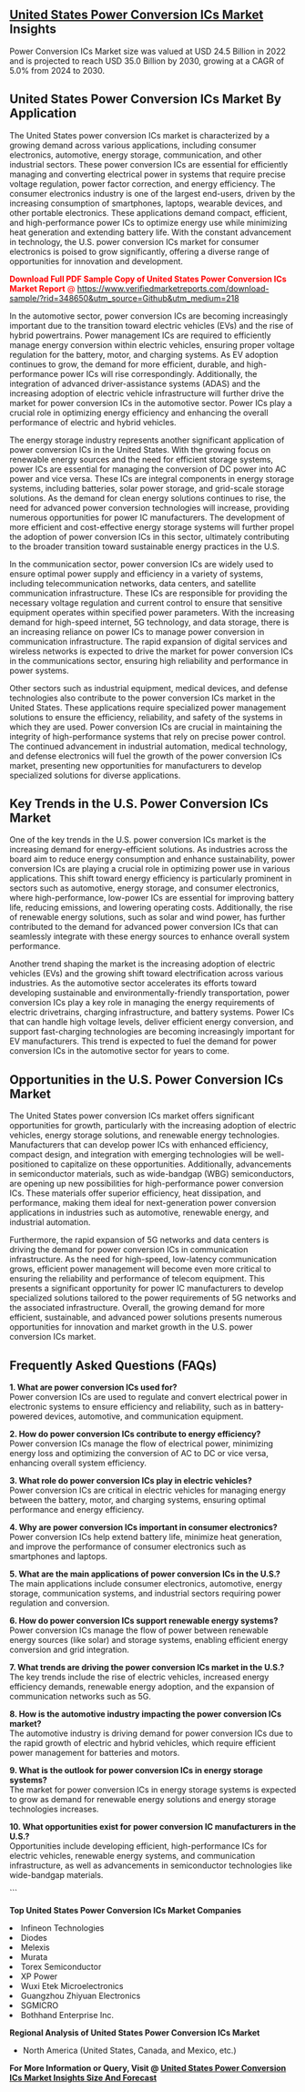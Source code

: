 <h2><a href="https://www.verifiedmarketreports.com/download-sample/?rid=348650&amp;utm_source=Github&amp;utm_medium=218" target="_blank">United States Power Conversion ICs Market</a> Insights</h2><p>Power Conversion ICs Market size was valued at USD 24.5 Billion in 2022 and is projected to reach USD 35.0 Billion by 2030, growing at a CAGR of 5.0% from 2024 to 2030.</p><p> <h2>United States Power Conversion ICs Market By Application</h2> <p>The United States power conversion ICs market is characterized by a growing demand across various applications, including consumer electronics, automotive, energy storage, communication, and other industrial sectors. These power conversion ICs are essential for efficiently managing and converting electrical power in systems that require precise voltage regulation, power factor correction, and energy efficiency. The consumer electronics industry is one of the largest end-users, driven by the increasing consumption of smartphones, laptops, wearable devices, and other portable electronics. These applications demand compact, efficient, and high-performance power ICs to optimize energy use while minimizing heat generation and extending battery life. With the constant advancement in technology, the U.S. power conversion ICs market for consumer electronics is poised to grow significantly, offering a diverse range of opportunities for innovation and development. <p><span class=""><span style="color: #ff0000;"><strong>Download Full PDF Sample Copy of United States Power Conversion ICs Market Report</strong> @ </span><a href="https://www.verifiedmarketreports.com/download-sample/?rid=348650&amp;utm_source=Github&amp;utm_medium=218" target="_blank">https://www.verifiedmarketreports.com/download-sample/?rid=348650&amp;utm_source=Github&amp;utm_medium=218</a></span></p></p> <p>In the automotive sector, power conversion ICs are becoming increasingly important due to the transition toward electric vehicles (EVs) and the rise of hybrid powertrains. Power management ICs are required to efficiently manage energy conversion within electric vehicles, ensuring proper voltage regulation for the battery, motor, and charging systems. As EV adoption continues to grow, the demand for more efficient, durable, and high-performance power ICs will rise correspondingly. Additionally, the integration of advanced driver-assistance systems (ADAS) and the increasing adoption of electric vehicle infrastructure will further drive the market for power conversion ICs in the automotive sector. Power ICs play a crucial role in optimizing energy efficiency and enhancing the overall performance of electric and hybrid vehicles. <p>The energy storage industry represents another significant application of power conversion ICs in the United States. With the growing focus on renewable energy sources and the need for efficient storage systems, power ICs are essential for managing the conversion of DC power into AC power and vice versa. These ICs are integral components in energy storage systems, including batteries, solar power storage, and grid-scale storage solutions. As the demand for clean energy solutions continues to rise, the need for advanced power conversion technologies will increase, providing numerous opportunities for power IC manufacturers. The development of more efficient and cost-effective energy storage systems will further propel the adoption of power conversion ICs in this sector, ultimately contributing to the broader transition toward sustainable energy practices in the U.S. <p>In the communication sector, power conversion ICs are widely used to ensure optimal power supply and efficiency in a variety of systems, including telecommunication networks, data centers, and satellite communication infrastructure. These ICs are responsible for providing the necessary voltage regulation and current control to ensure that sensitive equipment operates within specified power parameters. With the increasing demand for high-speed internet, 5G technology, and data storage, there is an increasing reliance on power ICs to manage power conversion in communication infrastructure. The rapid expansion of digital services and wireless networks is expected to drive the market for power conversion ICs in the communications sector, ensuring high reliability and performance in power systems. <p>Other sectors such as industrial equipment, medical devices, and defense technologies also contribute to the power conversion ICs market in the United States. These applications require specialized power management solutions to ensure the efficiency, reliability, and safety of the systems in which they are used. Power conversion ICs are crucial in maintaining the integrity of high-performance systems that rely on precise power control. The continued advancement in industrial automation, medical technology, and defense electronics will fuel the growth of the power conversion ICs market, presenting new opportunities for manufacturers to develop specialized solutions for diverse applications. <h2>Key Trends in the U.S. Power Conversion ICs Market</h2> <p>One of the key trends in the U.S. power conversion ICs market is the increasing demand for energy-efficient solutions. As industries across the board aim to reduce energy consumption and enhance sustainability, power conversion ICs are playing a crucial role in optimizing power use in various applications. This shift toward energy efficiency is particularly prominent in sectors such as automotive, energy storage, and consumer electronics, where high-performance, low-power ICs are essential for improving battery life, reducing emissions, and lowering operating costs. Additionally, the rise of renewable energy solutions, such as solar and wind power, has further contributed to the demand for advanced power conversion ICs that can seamlessly integrate with these energy sources to enhance overall system performance. <p>Another trend shaping the market is the increasing adoption of electric vehicles (EVs) and the growing shift toward electrification across various industries. As the automotive sector accelerates its efforts toward developing sustainable and environmentally-friendly transportation, power conversion ICs play a key role in managing the energy requirements of electric drivetrains, charging infrastructure, and battery systems. Power ICs that can handle high voltage levels, deliver efficient energy conversion, and support fast-charging technologies are becoming increasingly important for EV manufacturers. This trend is expected to fuel the demand for power conversion ICs in the automotive sector for years to come. <h2>Opportunities in the U.S. Power Conversion ICs Market</h2> <p>The United States power conversion ICs market offers significant opportunities for growth, particularly with the increasing adoption of electric vehicles, energy storage solutions, and renewable energy technologies. Manufacturers that can develop power ICs with enhanced efficiency, compact design, and integration with emerging technologies will be well-positioned to capitalize on these opportunities. Additionally, advancements in semiconductor materials, such as wide-bandgap (WBG) semiconductors, are opening up new possibilities for high-performance power conversion ICs. These materials offer superior efficiency, heat dissipation, and performance, making them ideal for next-generation power conversion applications in industries such as automotive, renewable energy, and industrial automation. <p>Furthermore, the rapid expansion of 5G networks and data centers is driving the demand for power conversion ICs in communication infrastructure. As the need for high-speed, low-latency communication grows, efficient power management will become even more critical to ensuring the reliability and performance of telecom equipment. This presents a significant opportunity for power IC manufacturers to develop specialized solutions tailored to the power requirements of 5G networks and the associated infrastructure. Overall, the growing demand for more efficient, sustainable, and advanced power solutions presents numerous opportunities for innovation and market growth in the U.S. power conversion ICs market. <h2>Frequently Asked Questions (FAQs)</h2> <p><b>1. What are power conversion ICs used for?</b><br>Power conversion ICs are used to regulate and convert electrical power in electronic systems to ensure efficiency and reliability, such as in battery-powered devices, automotive, and communication equipment.</p> <p><b>2. How do power conversion ICs contribute to energy efficiency?</b><br>Power conversion ICs manage the flow of electrical power, minimizing energy loss and optimizing the conversion of AC to DC or vice versa, enhancing overall system efficiency.</p> <p><b>3. What role do power conversion ICs play in electric vehicles?</b><br>Power conversion ICs are critical in electric vehicles for managing energy between the battery, motor, and charging systems, ensuring optimal performance and energy efficiency.</p> <p><b>4. Why are power conversion ICs important in consumer electronics?</b><br>Power conversion ICs help extend battery life, minimize heat generation, and improve the performance of consumer electronics such as smartphones and laptops.</p> <p><b>5. What are the main applications of power conversion ICs in the U.S.?</b><br>The main applications include consumer electronics, automotive, energy storage, communication systems, and industrial sectors requiring power regulation and conversion.</p> <p><b>6. How do power conversion ICs support renewable energy systems?</b><br>Power conversion ICs manage the flow of power between renewable energy sources (like solar) and storage systems, enabling efficient energy conversion and grid integration.</p> <p><b>7. What trends are driving the power conversion ICs market in the U.S.?</b><br>The key trends include the rise of electric vehicles, increased energy efficiency demands, renewable energy adoption, and the expansion of communication networks such as 5G.</p> <p><b>8. How is the automotive industry impacting the power conversion ICs market?</b><br>The automotive industry is driving demand for power conversion ICs due to the rapid growth of electric and hybrid vehicles, which require efficient power management for batteries and motors.</p> <p><b>9. What is the outlook for power conversion ICs in energy storage systems?</b><br>The market for power conversion ICs in energy storage systems is expected to grow as demand for renewable energy solutions and energy storage technologies increases.</p> <p><b>10. What opportunities exist for power conversion IC manufacturers in the U.S.?</b><br>Opportunities include developing efficient, high-performance ICs for electric vehicles, renewable energy systems, and communication infrastructure, as well as advancements in semiconductor technologies like wide-bandgap materials.</p> ```</p><p><strong>Top United States Power Conversion ICs Market Companies</strong></p><div data-test-id=""><p><li>Infineon Technologies</li><li> Diodes</li><li> Melexis</li><li> Murata</li><li> Torex Semiconductor</li><li> XP Power</li><li> Wuxi Etek Microelectronics</li><li> Guangzhou Zhiyuan Electronics</li><li> SGMICRO</li><li> Bothhand Enterprise Inc.</li></p><div><strong>Regional Analysis of&nbsp;United States Power Conversion ICs Market</strong></div><ul><li dir="ltr"><p dir="ltr">North America&nbsp;(United States, Canada, and Mexico, etc.)</p></li></ul><p><strong>For More Information or Query, Visit @&nbsp;</strong><strong><a href="https://www.verifiedmarketreports.com/product/power-conversion-ics-market/?utm_source=Github&amp;utm_medium=218" target="_blank">United States Power Conversion ICs Market Insights Size And Forecast</a></strong></p></div>
